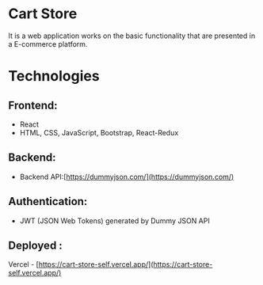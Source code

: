 # Cart Store

It is a web application works on the basic functionality that are presented in a E-commerce platform.


# Technologies
## Frontend:

- React
- HTML, CSS, JavaScript, Bootstrap, React-Redux
## Backend:

- Backend API:[https://dummyjson.com/](https://dummyjson.com/)
## Authentication:

- JWT (JSON Web Tokens) generated by Dummy JSON API

## Deployed : 
Vercel - [https://cart-store-self.vercel.app/](https://cart-store-self.vercel.app/)
